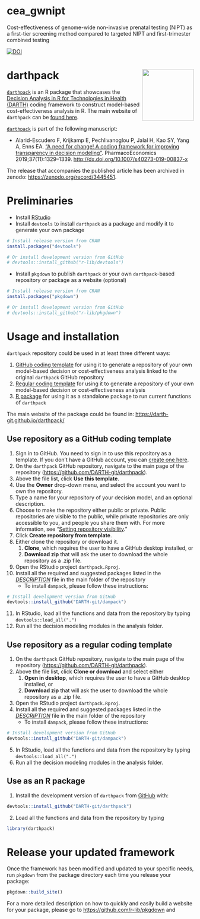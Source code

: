 # cea_gwnipt
Cost-effectiveness of genome-wide non-invasive prenatal testing (NIPT) as a first-tier screening method compared to targeted NIPT and first-trimester combined testing


<!-- README.md is generated from README.Rmd. Please edit that file -->

[![DOI](https://zenodo.org/badge/197059951.svg)](https://zenodo.org/badge/latestdoi/197059951)

# darthpack <img src='man/figures/logo.png' align="right" height="139" />

<!-- <img src="docs/figs/under_const.jpeg" align="center" alt="" width="360" /> -->

[`darthpack`](https://github.com/DARTH-git/darthpack) is an R package
that showcases the [Decision Analysis in R for Technologies in Health
(DARTH)](https://darthworkgroup.com) coding framework to construct
model-based cost-effectiveness analysis in R. The main website of
`darthpack` can be [found here](https://darth-git.github.io/darthpack/).

[`darthpack`](https://github.com/DARTH-git/darthpack) is part of the
following manuscript:

-   Alarid-Escudero F, Krijkamp E, Pechlivanoglou P, Jalal H, Kao SY,
    Yang A, Enns EA. [“A need for change! A coding framework for
    improving transparency in decision
    modeling”](https://link.springer.com/article/10.1007%2Fs40273-019-00837-x).
    PharmacoEconomics 2019;37(11):1329–1339.
    <http://dx.doi.org/10.1007/s40273-019-00837-x>

The release that accompanies the published article has been archived in
zenodo: <https://zenodo.org/record/3445451>.

# Preliminaries

-   Install
    [RStudio](https://www.rstudio.com/products/rstudio/download/)
-   Install `devtools` to install `darthpack` as a package and modify it
    to generate your own package

``` r
# Install release version from CRAN
install.packages("devtools")

# Or install development version from GitHub
# devtools::install_github("r-lib/devtools")
```

-   Install `pkgdown` to publish `darthpack` or your own
    `darthpack`-based repository or package as a website (optional)

``` r
# Install release version from CRAN
install.packages("pkgdown")

# Or install development version from GitHub
# devtools::install_github("r-lib/pkgdown")
```

# Usage and installation

`darthpack` repository could be used in at least three different ways:

1.  [GitHub coding
    template](#use-repository-as-a-github-coding-template) for using it
    to generate a repository of your own model-based decision or
    cost-effectiveness analysis linked to the original `darthpack`
    GitHub repository
2.  [Regular coding
    template](#use-repository-as-a-regular-coding-template) for using it
    to generate a repository of your own model-based decision or
    cost-effectiveness analysis
3.  [R package](#use-as-an-r-package) for using it as a standalone
    package to run current functions of `darthpack`

The main website of the package could be found in:
<https://darth-git.github.io/darthpack/>

## Use repository as a GitHub coding template

1.  Sign in to GitHub. You need to sign in to use this repository as a
    template. If you don’t have a GitHub account, you can [create one
    here](https://github.com/join).
2.  On the `darthpack` GitHub repository, navigate to the main page of
    the repository (<https://github.com/DARTH-git/darthpack>).
3.  Above the file list, click **Use this template**.
4.  Use the **Owner** drop-down menu, and select the account you want to
    own the repository.
5.  Type a name for your repository of your decision model, and an
    optional description.
6.  Choose to make the repository either public or private. Public
    repositories are visible to the public, while private repositories
    are only accessible to you, and people you share them with. For more
    information, see “[Setting repository
    visibility](https://help.github.com/en/articles/setting-repository-visibility).”
7.  Click **Create repository from template**.
8.  Either clone the repository or download it.
    1.  **Clone**, which requires the user to have a GitHub desktop
        installed, or
    2.  **Download zip** that will ask the user to download the whole
        repository as a .zip file.
9.  Open the RStudio project `darthpack.Rproj`.
10. Install all the required and suggested packages listed in the
    [*DESCRIPTION*](https://github.com/DARTH-git/darthpack/blob/master/DESCRIPTION)
    file in the main folder of the repository
    -   To install `dampack`, please follow these instructions:

``` r
# Install development version from GitHub
devtools::install_github("DARTH-git/dampack")
```

11. In RStudio, load all the functions and data from the repository by
    typing `devtools::load_all(".")`
12. Run all the decision modeling modules in the analysis folder.

## Use repository as a regular coding template

1.  On the `darthpack` GitHub repository, navigate to the main page of
    the repository (<https://github.com/DARTH-git/darthpack>).
2.  Above the file list, click **Clone or download** and select either
    1.  **Open in desktop**, which requires the user to have a GitHub
        desktop installed, or
    2.  **Download zip** that will ask the user to download the whole
        repository as a .zip file.
3.  Open the RStudio project `darthpack.Rproj`.
4.  Install all the required and suggested packages listed in the
    [*DESCRIPTION*](https://github.com/DARTH-git/darthpack/blob/master/DESCRIPTION)
    file in the main folder of the repository
    -   To install `dampack`, please follow these instructions:

``` r
# Install development version from GitHub
devtools::install_github("DARTH-git/dampack")
```

5.  In RStudio, load all the functions and data from the repository by
    typing `devtools::load_all(".")`
6.  Run all the decision modeling modules in the analysis folder.

## Use as an R package

1.  Install the development version of `darthpack` from
    [GitHub](https://github.com) with:

``` r
devtools::install_github("DARTH-git/darthpack")
```

2.  Load all the functions and data from the repository by typing

``` r
library(darthpack)
```

# Release your updated framework

Once the framework has been modified and updated to your specific needs,
run `pkgdown` from the package directory each time you release your
package:

``` r
pkgdown::build_site()
```

For a more detailed description on how to quickly and easily build a
website for your package, please go to
<https://github.com/r-lib/pkgdown> and
